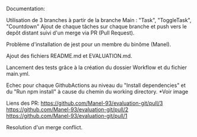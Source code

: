 Documentation: 

Utilisation de 3 branches à partir de la branche Main : "Task", "ToggleTask", "Countdown"
Ajout de chaque tâches sur chaque branche et push vers le depôt distant suivi d'un merge via PR (Pull Request).

Problème d'installation de jest pour un membre du binôme (Manel).

Ajout des fichiers README.md et EVALUATION.md.

Lancement des tests grâce à la création du dossier Workflow et du fichier main.yml. 

Echec pour chaque GithubActions au niveau du "Install dependencies" et du "Run npm install" à cause du chemin du working directory. *Voir image

Liens des PR: 
https://github.com/Manel-93/evaluation-git/pull/3
https://github.com/Manel-93/evaluation-git/pull/2
https://github.com/Manel-93/evaluation-git/pull/1


Resolution d'un merge conflict.
